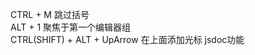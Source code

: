 

CTRL + M        	跳过括号             
ALT + 1     		聚焦于第一个编辑器组  
CTRL(SHIFT) + ALT + UpArrow    在上面添加光标 
					jsdoc功能
